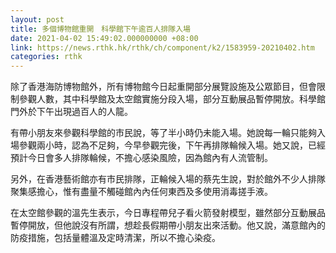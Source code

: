 ```yaml
---
layout: post
title: 多個博物館重開　科學館下午逾百人排隊入場
date: 2021-04-02 15:49:02.000000000 +08:00
link: https://news.rthk.hk/rthk/ch/component/k2/1583959-20210402.htm
categories: rthk
---
```


除了香港海防博物館外，所有博物館今日起重開部分展覽設施及公眾節目，但會限制參觀人數，其中科學館及太空館實施分段入場，部分互動展品暫停開放。科學館門外於下午出現過百人的人龍。

有帶小朋友來參觀科學館的市民說，等了半小時仍未能入場。她說每一輪只能夠入場參觀兩小時，認為不足夠，今早參觀完後，下午再排隊輪候入場。她又說，已經預計今日會多人排隊輪候，不擔心感染風險，因為館內有人流管制。

另外，在香港藝術館亦有市民排隊，正輪候入場的蔡先生說，對於館外不少人排隊聚集感擔心，惟有盡量不觸碰館內內任何東西及多使用消毒搓手液。

在太空館參觀的溫先生表示，今日專程帶兒子看火箭發射模型，雖然部分互動展品暫停開放，但他說沒有所謂，想趁長假期帶小朋友出來活動。他又說，滿意館內的防疫措施，包括量體溫及定時清潔，所以不擔心染疫。
